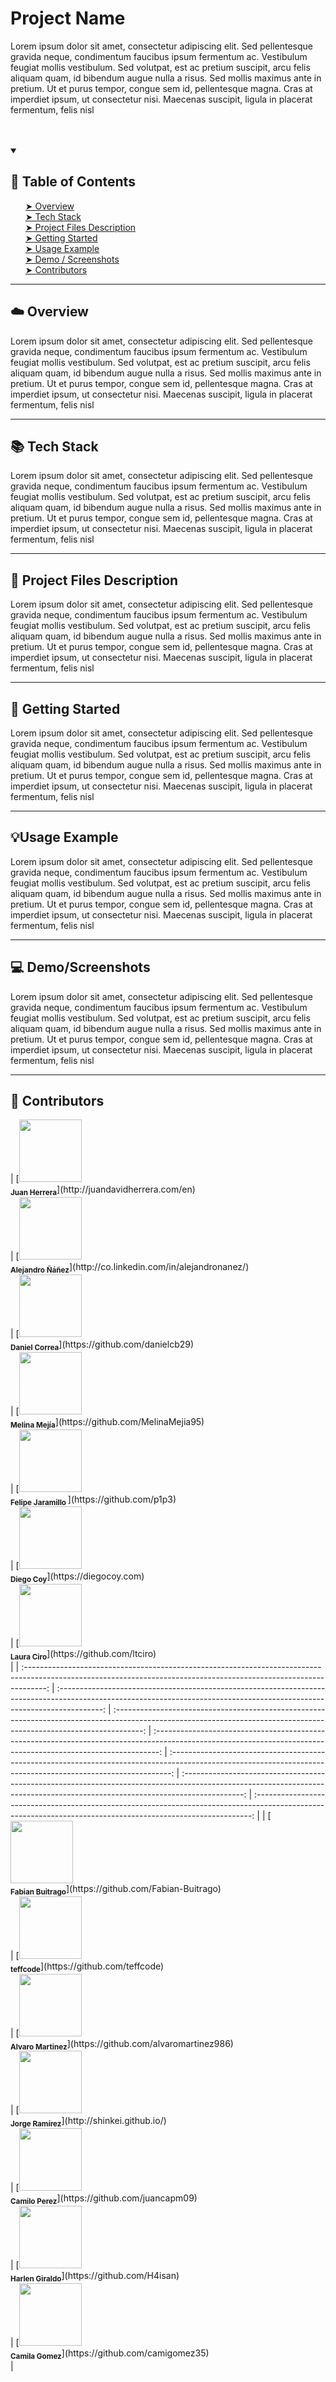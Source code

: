 <!-- Name of the project -->
<h1> Project Name </h1>

<!-- Badges -->
<!-- ![OS](https://img.shields.io/badge/OS-Linux-red?style=flat&logo=linux)
[![made-with-python](https://img.shields.io/badge/Made%20with-Python%203.8-1f425f.svg?logo=python)](https://www.python.org/)
[![Docker](https://img.shields.io/badge/Docker-available-green.svg?style=flat&logo=docker)](https://github.com/emalderson/ThePhish/tree/master/docker)
[![Maintenance](https://img.shields.io/badge/Maintained-yes-green.svg)](https://github.com/emalderson/ThePhish)
[![GitHub](https://img.shields.io/github/license/emalderson/ThePhish)](https://github.com/emalderson/ThePhish/blob/master/LICENSE)
[![Documentation](https://img.shields.io/badge/Documentation-complete-green.svg?style=flat)](https://github.com/emalderson/ThePhish) -->


<!-- GIF of the demo if available -->
<!-- Short description in paragraph -->
Lorem ipsum dolor sit amet, consectetur adipiscing elit. Sed pellentesque gravida neque, condimentum faucibus ipsum fermentum ac. Vestibulum feugiat mollis vestibulum. Sed volutpat, est ac pretium suscipit, arcu felis aliquam quam, id bibendum augue nulla a risus. Sed mollis maximus ante in pretium. Ut et purus tempor, congue sem id, pellentesque magna. Cras at imperdiet ipsum, ut consectetur nisi. Maecenas suscipit, ligula in placerat fermentum, felis nisl 
<br>
<br>
<br>
<!-- Table of contents -->


<details open="open">
  <summary><h2 id="table-of-contents"> 📃 Table of Contents</h2></summary>
  <ul>
    <a href="#overview"> ➤ Overview</a><br>
    <a href="#tech-stack"> ➤ Tech Stack</a> <br>
    <a href="#pfd"> ➤ Project Files Description</a><br>
    <a href="#getting-started"> ➤ Getting Started</a><br>
    <a href="#usage-example"> ➤ Usage Example</a><br>
    <a href="#demo"> ➤ Demo / Screenshots</a><br>
    <a href="#contributors"> ➤ Contributors</a><br>
  </ul>
</details>

---


<h2 id="overview">☁️ Overview </h2>
Lorem ipsum dolor sit amet, consectetur adipiscing elit. Sed pellentesque gravida neque, condimentum faucibus ipsum fermentum ac. Vestibulum feugiat mollis vestibulum. Sed volutpat, est ac pretium suscipit, arcu felis aliquam quam, id bibendum augue nulla a risus. Sed mollis maximus ante in pretium. Ut et purus tempor, congue sem id, pellentesque magna. Cras at imperdiet ipsum, ut consectetur nisi. Maecenas suscipit, ligula in placerat fermentum, felis nisl 

---
<h2 id="tech-stack">📚 Tech Stack </h2>
Lorem ipsum dolor sit amet, consectetur adipiscing elit. Sed pellentesque gravida neque, condimentum faucibus ipsum fermentum ac. Vestibulum feugiat mollis vestibulum. Sed volutpat, est ac pretium suscipit, arcu felis aliquam quam, id bibendum augue nulla a risus. Sed mollis maximus ante in pretium. Ut et purus tempor, congue sem id, pellentesque magna. Cras at imperdiet ipsum, ut consectetur nisi. Maecenas suscipit, ligula in placerat fermentum, felis nisl 


---
<h2 id="pfd">📝 Project Files Description </h2>
Lorem ipsum dolor sit amet, consectetur adipiscing elit. Sed pellentesque gravida neque, condimentum faucibus ipsum fermentum ac. Vestibulum feugiat mollis vestibulum. Sed volutpat, est ac pretium suscipit, arcu felis aliquam quam, id bibendum augue nulla a risus. Sed mollis maximus ante in pretium. Ut et purus tempor, congue sem id, pellentesque magna. Cras at imperdiet ipsum, ut consectetur nisi. Maecenas suscipit, ligula in placerat fermentum, felis nisl 


---
<h2 id="getting-started"> 📖 Getting Started </h2>
Lorem ipsum dolor sit amet, consectetur adipiscing elit. Sed pellentesque gravida neque, condimentum faucibus ipsum fermentum ac. Vestibulum feugiat mollis vestibulum. Sed volutpat, est ac pretium suscipit, arcu felis aliquam quam, id bibendum augue nulla a risus. Sed mollis maximus ante in pretium. Ut et purus tempor, congue sem id, pellentesque magna. Cras at imperdiet ipsum, ut consectetur nisi. Maecenas suscipit, ligula in placerat fermentum, felis nisl 


---
<h2 id="usage-example">💡Usage Example </h2>
Lorem ipsum dolor sit amet, consectetur adipiscing elit. Sed pellentesque gravida neque, condimentum faucibus ipsum fermentum ac. Vestibulum feugiat mollis vestibulum. Sed volutpat, est ac pretium suscipit, arcu felis aliquam quam, id bibendum augue nulla a risus. Sed mollis maximus ante in pretium. Ut et purus tempor, congue sem id, pellentesque magna. Cras at imperdiet ipsum, ut consectetur nisi. Maecenas suscipit, ligula in placerat fermentum, felis nisl 


---
<h2 id="demo">💻 Demo/Screenshots </h2>
Lorem ipsum dolor sit amet, consectetur adipiscing elit. Sed pellentesque gravida neque, condimentum faucibus ipsum fermentum ac. Vestibulum feugiat mollis vestibulum. Sed volutpat, est ac pretium suscipit, arcu felis aliquam quam, id bibendum augue nulla a risus. Sed mollis maximus ante in pretium. Ut et purus tempor, congue sem id, pellentesque magna. Cras at imperdiet ipsum, ut consectetur nisi. Maecenas suscipit, ligula in placerat fermentum, felis nisl 


---

<h2 id="contributors"> 🤝 Contributors </h2>
| [<img src="https://avatars3.githubusercontent.com/u/3171900?v=3" width="100px;"/><br /><sub><b>Juan Herrera</b></sub>](http://juandavidherrera.com/en)<br />        | [<img src="https://avatars0.githubusercontent.com/u/464978?v=3" width="100px;"/><br /><sub><b>Alejandro Ñáñez</b></sub>](http://co.linkedin.com/in/alejandronanez/)<br /> | [<img src="https://avatars0.githubusercontent.com/u/8260962?v=3" width="100px;"/><br /><sub><b>Daniel Correa</b></sub>](https://github.com/danielcb29)<br />          | [<img src="https://avatars2.githubusercontent.com/u/19215389?v=3" width="100px;"/><br /><sub><b>Melina Mejía</b></sub>](https://github.com/MelinaMejia95)<br /> | [<img src="https://avatars3.githubusercontent.com/u/10712317?v=3" width="100px;"/><br /><sub><b>Felipe Jaramillo </b></sub>](https://github.com/p1p3)<br />    | [<img src="https://avatars1.githubusercontent.com/u/7959823?v=3" width="100px;"/><br /><sub><b>Diego Coy</b></sub>](https://diegocoy.com)<br />                               | [<img src="https://avatars2.githubusercontent.com/u/26748227?s=400&v=4" width="100px;"/><br /><sub><b>Laura Ciro</b></sub>](https://github.com/ltciro)<br />  |
| :-----------------------------------------------------------------------------------------------------------------------------------------------------------------: | :-----------------------------------------------------------------------------------------------------------------------------------------------------------------------: | :-------------------------------------------------------------------------------------------------------------------------------------------------------------------: | :-------------------------------------------------------------------------------------------------------------------------------------------------------------: | :------------------------------------------------------------------------------------------------------------------------------------------------------------: | :---------------------------------------------------------------------------------------------------------------------------------------------------------------------------: | :-----------------------------------------------------------------------------------------------------------------------------------------------------------: |
| [<img src="https://avatars1.githubusercontent.com/u/9866446?v=3" width="100px;"/><br /><sub><b>Fabian Buitrago</b></sub>](https://github.com/Fabian-Buitrago)<br /> | [<img src="https://avatars2.githubusercontent.com/u/25943655?v=3" width="100px;"/><br /><sub><b>teffcode</b></sub>](https://github.com/teffcode)<br />                    | [<img src="https://avatars3.githubusercontent.com/u/9259335?v=3" width="100px;"/><br /><sub><b>Alvaro Martinez</b></sub>](https://github.com/alvaromartinez986)<br /> | [<img src="https://avatars0.githubusercontent.com/u/348883?v=3" width="100px;"/><br /><sub><b>Jorge Ramírez</b></sub>](http://shinkei.github.io/)<br />         | [<img src="https://avatars0.githubusercontent.com/u/19542631?v=3" width="100px;"/><br /><sub><b>Camilo Perez</b></sub>](https://github.com/juancapm09)<br />   | [<img src="https://avatars3.githubusercontent.com/u/20744476?v=4" width="100px;"/><br /><sub><b>Harlen Giraldo</b></sub>](https://github.com/H4isan)<br />                    | [<img src="https://avatars2.githubusercontent.com/u/16061815?v=4" width="100px;"/><br /><sub><b>Camila Gomez</b></sub>](https://github.com/camigomez35)<br /> |
<!-- ALL-CONTRIBUTORS-LIST:END -->



